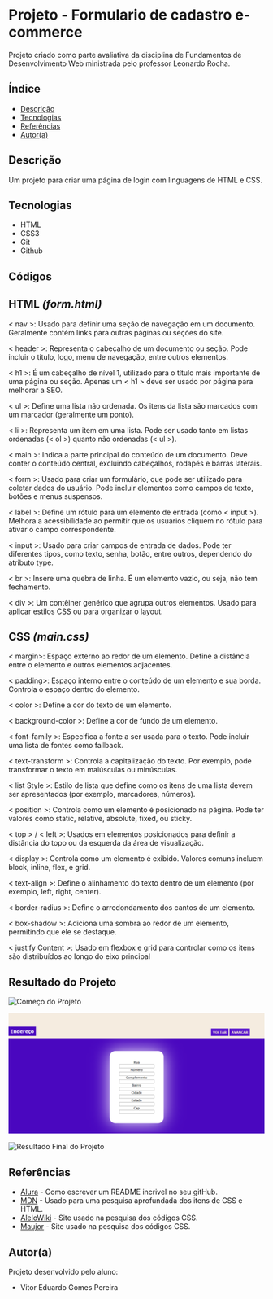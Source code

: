 # Projeto - Formulario de cadastro e-commerce
 
Projeto criado como parte avaliativa da disciplina de Fundamentos de Desenvolvimento Web ministrada pelo professor Leonardo Rocha.
 
## Índice
* [Descrição](#descrição)
* [Tecnologias](#tecnologias)
* [Referências](#referências)
* [Autor(a)](#autora)
 
## Descrição
 
Um projeto para criar uma página de login com linguagens de HTML e CSS.
 
 
## Tecnologias
 
* HTML
* CSS3
* Git
* Github
 
## Códigos

## **HTML** _(form.html)_
 
 < nav >: Usado para definir uma seção de navegação em um documento. Geralmente contém links para outras páginas ou seções do site.

< header >: Representa o cabeçalho de um documento ou seção. Pode incluir o título, logo, menu de navegação, entre outros elementos.

< h1 >: É um cabeçalho de nível 1, utilizado para o título mais importante de uma página ou seção. Apenas um < h1 > deve ser usado por página para melhorar a SEO.

< ul >: Define uma lista não ordenada. Os itens da lista são marcados com um marcador (geralmente um ponto).

< li >: Representa um item em uma lista. Pode ser usado tanto em listas ordenadas (< ol >) quanto não ordenadas (< ul >).

< main >: Indica a parte principal do conteúdo de um documento. Deve conter o conteúdo central, excluindo cabeçalhos, rodapés e barras laterais.

< form >: Usado para criar um formulário, que pode ser utilizado para coletar dados do usuário. Pode incluir elementos como campos de texto, botões e menus suspensos.

< label >: Define um rótulo para um elemento de entrada (como < input >). Melhora a acessibilidade ao permitir que os usuários cliquem no rótulo para ativar o campo correspondente.

< input >: Usado para criar campos de entrada de dados. Pode ter diferentes tipos, como texto, senha, botão, entre outros, dependendo do atributo type.

< br >: Insere uma quebra de linha. É um elemento vazio, ou seja, não tem fechamento.

< div >: Um contêiner genérico que agrupa outros elementos. Usado para aplicar estilos CSS ou para organizar o layout.

## **CSS** _(main.css)_

< margin>: Espaço externo ao redor de um elemento. Define a distância entre o elemento e outros elementos adjacentes.

< padding>: Espaço interno entre o conteúdo de um elemento e sua borda. Controla o espaço dentro do elemento.

< color >: Define a cor do texto de um elemento.

< background-color >: Define a cor de fundo de um elemento.

< font-family >: Especifica a fonte a ser usada para o texto. Pode incluir uma lista de fontes como fallback.

< text-transform >: Controla a capitalização do texto. Por exemplo, pode transformar o texto em maiúsculas ou minúsculas.

< list Style >: Estilo de lista que define como os itens de uma lista devem ser apresentados (por exemplo, marcadores, números).

< position >: Controla como um elemento é posicionado na página. Pode ter valores como static, relative, absolute, fixed, ou sticky.

< top > / < left >: Usados em elementos posicionados para definir a distância do topo ou da esquerda da área de visualização.

< display >: Controla como um elemento é exibido. Valores comuns incluem block, inline, flex, e grid.

< text-align >: Define o alinhamento do texto dentro de um elemento (por exemplo, left, right, center).

< border-radius >: Define o arredondamento dos cantos de um elemento.

< box-shadow >: Adiciona uma sombra ao redor de um elemento, permitindo que ele se destaque.

< justify Content >: Usado em flexbox e grid para controlar como os itens são distribuídos ao longo do eixo principal

 
## Resultado do Projeto
 
![Começo do Projeto](./_img/p%C3%A1gina-inicial.png)

![Meio do Projeto](./_img/p%C3%A1gina-endere%C3%A7o.png)

![Resultado Final do Projeto](./_img/p%C3%A1gina-final.png)
 
## Referências
 
* [Alura](https://www.alura.com.br/artigos/escrever-bom-readme) - Como escrever um README incrivel no seu gitHub.
* [MDN](https://developer.mozilla.org/pt-BR/) - Usado para uma pesquisa aprofundada dos itens de CSS e HTML.
* [AleloWiki](https://alelowiki.cenargen.embrapa.br/index.php/P%C3%A1gina_principal) - Site usado na pesquisa dos códigos CSS.
* [Maujor](https://maujor.com/) - Site usado na pesquisa dos códigos CSS.
 
## Autor(a)
 
Projeto desenvolvido pelo aluno:
 
* Vitor Eduardo Gomes Pereira
 
 